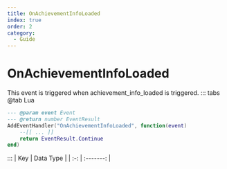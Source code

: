 ```yaml
---
title: OnAchievementInfoLoaded
index: true
order: 2
category:
  - Guide
---
```


# OnAchievementInfoLoaded
This event is triggered when achievement_info_loaded is triggered.
::: tabs
@tab Lua
```lua
--- @param event Event
--- @return number EventResult
AddEventHandler("OnAchievementInfoLoaded", function(event)
    --[[ ... ]]
    return EventResult.Continue
end)
```

:::
| Key | Data Type |
| :-: | :-------: |